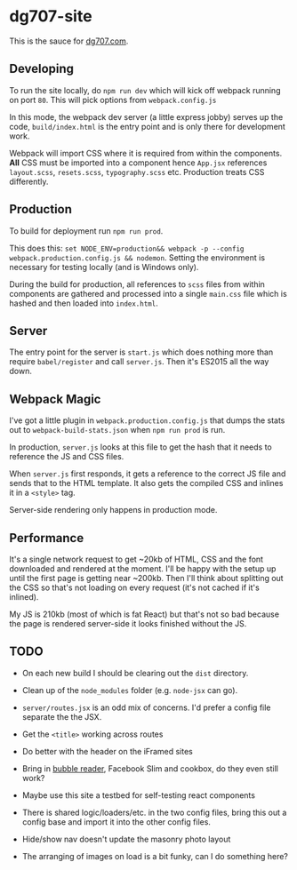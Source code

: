 # dg707-site
This is the sauce for [dg707.com](http://www.dg707.com).

## Developing
To run the site locally, do `npm run dev` which will kick off webpack running on port `80`. 
This will pick options from `webpack.config.js`

In this mode, the webpack dev server (a little express jobby) serves up the code, `build/index.html` is 
the entry point and is only there for development work.

Webpack will import CSS where it is required from within the components. **All** CSS must be imported into a component
hence `App.jsx` references `layout.scss`, `resets.scss`, `typography.scss` etc. Production treats CSS differently.

## Production
To build for deployment run `npm run prod`.

This does this: `set NODE_ENV=production&& webpack -p --config webpack.production.config.js && nodemon`.
Setting the environment is necessary for testing locally (and is Windows only).

During the build for production, all references to `scss` files from within components are gathered and processed
into a single `main.css` file which is hashed and then loaded into `index.html`.

## Server
The entry point for the server is `start.js` which does nothing more than require `babel/register` and call `server.js`.
Then it's ES2015 all the way down.

## Webpack Magic
I've got a little plugin in `webpack.production.config.js` that dumps the stats out to `webpack-build-stats.json`
when `npm run prod` is run.

In production, `server.js` looks at this file to get the hash that it needs to reference the JS and CSS files.

When `server.js` first responds, it gets a reference to the correct JS file and sends that to the HTML template. 
It also gets the compiled CSS and inlines it in a `<style>` tag.

Server-side rendering only happens in production mode.

## Performance
It's a single network request to get ~20kb of HTML, CSS and the font downloaded and rendered at the moment. I'll be happy
with the setup up until the first page is getting near ~200kb. Then I'll think about splitting out the CSS so that's
not loading on every request (it's not cached if it's inlined).

My JS is 210kb (most of which is fat React) but that's not so bad because the page is rendered server-side it
looks finished without the JS.

## TODO
* On each new build I should be clearing out the `dist` directory.

* Clean up of the `node_modules` folder (e.g. `node-jsx` can go).

* `server/routes.jsx` is an odd mix of concerns. I'd prefer a config file separate the the JSX.

* Get the `<title>` working across routes

* Do better with the header on the iFramed sites

* Bring in [bubble reader](http://www.bubblereader.com), Facebook Slim and cookbox, do they even still work?

* Maybe use this site a testbed for self-testing react components

* There is shared logic/loaders/etc. in the two config files, bring this out a config base and import it into the other config files.

* Hide/show nav doesn't update the masonry photo layout

* The arranging of images on load is a bit funky, can I do something here?